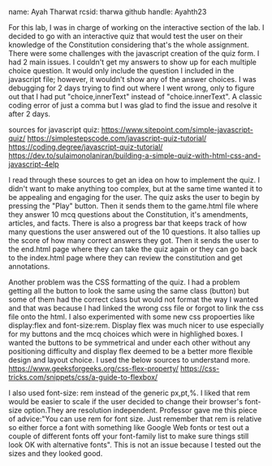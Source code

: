 name: Ayah Tharwat
rcsid: tharwa
github handle: Ayahth23

For this lab, I was in charge of working on the interactive section of the lab. I decided
to go with an interactive quiz that would test the user on their knowledge of the Constitution considering
that's the whole assignment. There were some challenges with the javascript creation of the quiz form.
I had 2 main issues. I couldn't get my answers to show up for each multiple choice question. It would only
include the question I included in the javascript file; however, it wouldn't show any of the answer choices.
I was debugging for 2 days trying to find out where I went wrong, only to figure out that I had put "choice,innerText"
instead of "choice.innerText". A classic coding error of just a comma but I was glad to find the issue and 
resolve it after 2 days.

sources for javascript quiz: 
https://www.sitepoint.com/simple-javascript-quiz/
https://simplestepscode.com/javascript-quiz-tutorial/ 
https://coding.degree/javascript-quiz-tutorial/ 
https://dev.to/sulaimonolaniran/building-a-simple-quiz-with-html-css-and-javascript-4elp 

I read through these sources to get an idea on how to implement the quiz. I didn't want to make anything
too complex, but at the same time wanted it to be appealing and engaging for the user. 
The quiz asks the user to begin by pressing the "Play" button. Then it sends them to the game.html file
where they answer 10 mcq questions about the Constitution, it's amendments, articles, and facts.
There is also a progress bar that keeps track of how many questions the user answered out of the 10 questions.
It also tallies up the score of how many correct answers they got. Then it sends the user to the end.html 
page where they can take the quiz again or they can go back to the index.html page where they can review
the constitution and get annotations.

Another problem was the CSS formatting of the quiz. I had a problem getting all the button to look the same using
the same class (button) but some of them had the correct class but would not format the way I wanted and that
was because I had linked the wrong css file or forgot to link the css file onto the html.
I also experimented with some new css propoerties like display:flex and font-size:rem.
Display flex was much nicer to use especially for my buttons and the mcq choices which were in highlighed boxes.
I wanted the buttons to be symmetrical and under each other without any positioning difficulty and display flex
deemed to be a better more flexible design and layout choice. I used the below sources to understand more.
https://www.geeksforgeeks.org/css-flex-property/ 
https://css-tricks.com/snippets/css/a-guide-to-flexbox/ 

I also used font-size: rem instead of the generic px,pt,%. I liked that rem would be easier to scale if the user
decided to change their browser's font-size option.They are resolution independent. Professor gave me this piece of advice:"You can use rem for font size. Just remember that rem is relative so either force a font with something like Google Web fonts or test out a couple of different fonts off your font-family list to make sure things still look OK with alternative fonts". This is
not an issue because I tested out the sizes and they looked good.
